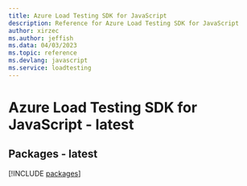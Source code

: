 ```yaml
---
title: Azure Load Testing SDK for JavaScript
description: Reference for Azure Load Testing SDK for JavaScript
author: xirzec
ms.author: jeffish
ms.data: 04/03/2023
ms.topic: reference
ms.devlang: javascript
ms.service: loadtesting
---
```

# Azure Load Testing SDK for JavaScript - latest
## Packages - latest
[!INCLUDE [packages](load-testing-index.md)]
